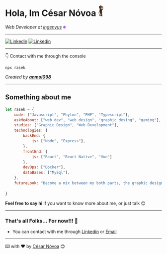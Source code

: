 # **Hola, Im César Nóvoa**  <img src='img/hi.gif' width='20'>

_Web Developer at [ingenyus](https://ingenyus.es) <img src='img/current-job.png' width='10'>_

---

[![Linkedin](https://img.shields.io/badge/-Linkedin-blue?style=flat-square&logo=Linkedin&logoColor=white)](https://www.linkedin.com/in/rasekdk/)
[![Linkedin](https://img.shields.io/badge/-Twitter-blue?style=flat-square&logo=twitter&logoColor=white)](https://www.twitter.com/rasekdark/)


---

👇 Contact with me through the console

```
npx rasek
```

_Created by **[anmol098](https://github.com/anmol098)**_

---

## Something about me 

``` js
let rasek = {
    code: ["Javascript", "Phyton", "PHP", "Typescript"],
    askMeAbout: ["web dev", "web design", "graphic desing", "gaming"],
    studies: ["Graphic Design", "Web Development"],
    technologies: {
        backEnd: {
            js: ["Node", "Express"],
        },
        frontEnd: {
            js: ["React", "React Native", "Vue"]
        },
        devOps: ["Docker"],
        dataBases: ["MySql"],
    },
    futureLook: "Become a mix between my both parts, the graphic designer and the web developer. Some call it UX engineer.",

}
```
**Feel free to say hi** if you want to know more about me, or just talk 😊

---

### That's all Folks...  For now!!! 🐖

- You can contact with me through [Linkedin](https://linkedin.com/in/rasekdk) or [Email](mailto:themotokar@gmail.com)

---

⌨️ with ❤️ by [César Nóvoa](https://github.com/rasekdk) 😊